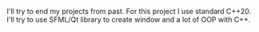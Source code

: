 I'll try to end my projects from past. For this project I use standard C++20. I'll try to use SFML/Qt library to create window and a lot of OOP with C++.

